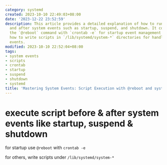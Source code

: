 ```yaml
---
category: systemd
created: 2023-10-10 22:49:03+08:00
date: '2023-12-22 23:52:59'
description: This article provides a detailed explanation of how to run scripts before
  and after system events such as startup, suspend, and shutdown. It covers using
  the `@reboot` command with `crontab -e` for startup event management and explains
  how to write scripts in `/lib/systemd/system-*` directories for handling other system
  events.
modified: 2023-10-10 22:52:04+08:00
tags:
- system events
- scripts
- crontab
- startup
- suspend
- shutdown
- systemd
title: 'Mastering System Events: Script Execution with @reboot and systemd'
---
```


# execute script before & after system events like startup, suspend & shutdown

for startup use `@reboot` with `crontab -e`

for others, write scripts under `/lib/systemd/system-*`
